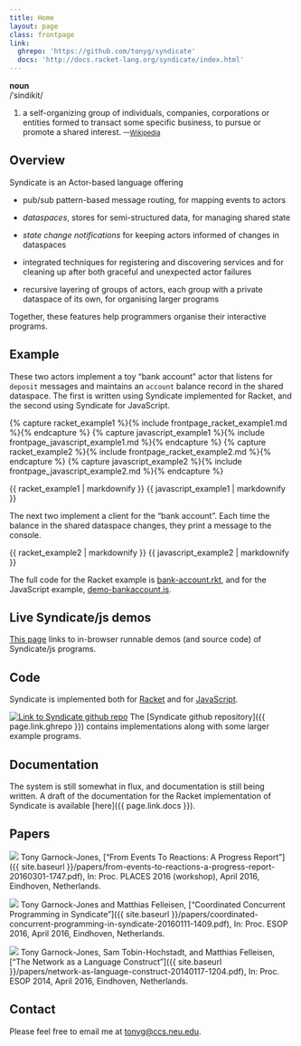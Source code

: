 ```yaml
---
title: Home
layout: page
class: frontpage
link:
  ghrepo: 'https://github.com/tonyg/syndicate'
  docs: 'http://docs.racket-lang.org/syndicate/index.html'
---
```


**noun**  
/ˈsindikit/

1. a self-organizing group of individuals, companies, corporations or
   entities formed to transact some specific business, to pursue or
   promote a shared interest.
   <small>—[Wikipedia](https://en.wikipedia.org/wiki/Syndicate)</small>

<div></div>

<!-- # Motivation -->

<!-- Every interactive program needs some way of -->

<!--  - representing the *conversations* it is having as *concurrent -->
<!--    components* -->

<!--  - *mapping incoming events* to these components -->

<!--  - managing the *shared understanding* that the components are -->
<!--    building as they work towards the program's goal -->

<!--  - cleaning up shared state after *partial failure* of a component -->

<!--  - *scoping* interactions and shared state inside the program -->

<!-- Existing programming languages lack linguistic support for these -->
<!-- requirements, leaving the programmer to fend for themselves. -->

<!-- Syndicate is a language designed to help organise interactive -->
<!-- programs. -->

## Overview

Syndicate is an Actor-based language offering

 - pub/sub pattern-based message routing, for mapping events to actors

 - *dataspaces*, stores for semi-structured data, for managing shared
   state

 - *state change notifications* for keeping actors informed of changes
   in dataspaces

 - integrated techniques for registering and discovering services and
   for cleaning up after both graceful and unexpected actor failures

 - recursive layering of groups of actors, each group with a private
   dataspace of its own, for organising larger programs

<!-- Together, these features help address the above challenges. -->

Together, these features help programmers organise their interactive programs.

## Example

These two actors implement a toy “bank account” actor that listens for
`deposit` messages and maintains an `account` balance record in the
shared dataspace. The first is written using Syndicate implemented for
Racket, and the second using Syndicate for JavaScript.

{% capture racket_example1 %}{% include frontpage_racket_example1.md %}{% endcapture %}
{% capture javascript_example1 %}{% include frontpage_javascript_example1.md %}{% endcapture %}
{% capture racket_example2 %}{% include frontpage_racket_example2.md %}{% endcapture %}
{% capture javascript_example2 %}{% include frontpage_javascript_example2.md %}{% endcapture %}

<div class="frontpage_code_examples">
{{ racket_example1 | markdownify }}
{{ javascript_example1 | markdownify }}
</div>

The next two implement a client for the “bank account”. Each time the
balance in the shared dataspace changes, they print a message to the
console.

<div class="frontpage_code_examples">
{{ racket_example2 | markdownify }}
{{ javascript_example2 | markdownify }}
</div>

The full code for the Racket example is
[bank-account.rkt](https://github.com/tonyg/syndicate/blob/master/racket/syndicate/examples/actor/bank-account.rkt),
and for the JavaScript example,
[demo-bankaccount.js](https://github.com/tonyg/syndicate/blob/master/js/compiler/demo-bankaccount.js).

## Live Syndicate/js demos

[This page](examples/) links to in-browser runnable demos (and source
code) of Syndicate/js programs.

## Code

Syndicate is implemented both for [Racket](http://racket-lang.org/)
and for [JavaScript](https://en.wikipedia.org/wiki/ECMAScript).

<a href="{{ page.link.ghrepo }}"><img class="leftfloat" alt="Link to Syndicate github repo" src="{{ site.baseurl }}/img/GitHub-Mark-64px.png"></a>
The [Syndicate github repository]({{ page.link.ghrepo }}) contains
implementations along with some larger example programs.

<div class="clear"></div>

## Documentation

The system is still somewhat in flux, and documentation is still being
written. A draft of the documentation for the Racket implementation of
Syndicate is available [here]({{ page.link.docs }}).

## Papers

<a href="{{ site.baseurl }}/papers/from-events-to-reactions-a-progress-report-20160301-1747.pdf"><img class="leftfloat" src="{{ site.baseurl }}/img/pdf_icon_gen_48x49.png"></a>
Tony Garnock-Jones, [“From Events To Reactions: A Progress Report”]({{
site.baseurl
}}/papers/from-events-to-reactions-a-progress-report-20160301-1747.pdf),
In: Proc. PLACES 2016 (workshop), April 2016, Eindhoven, Netherlands.

<div class="clear"></div>

<a href="{{ site.baseurl }}/papers/coordinated-concurrent-programming-in-syndicate-20160111-1409.pdf"><img class="leftfloat" src="{{ site.baseurl }}/img/pdf_icon_gen_48x49.png"></a>
Tony Garnock-Jones and Matthias Felleisen,
[“Coordinated Concurrent Programming in Syndicate”]({{ site.baseurl
}}/papers/coordinated-concurrent-programming-in-syndicate-20160111-1409.pdf),
In: Proc. ESOP 2016, April 2016, Eindhoven, Netherlands.

<div class="clear"></div>

<a href="{{ site.baseurl }}/papers/network-as-language-construct-20140117-1204.pdf"><img class="leftfloat" src="{{ site.baseurl }}/img/pdf_icon_gen_48x49.png"></a>
Tony Garnock-Jones, Sam Tobin-Hochstadt, and Matthias Felleisen,
[“The Network as a Language Construct”]({{ site.baseurl
}}/papers/network-as-language-construct-20140117-1204.pdf),
In: Proc. ESOP 2014, April 2016, Eindhoven, Netherlands.

<div class="clear"></div>

## Contact

Please feel free to email me at <a href="mailto:tonyg@ccs.neu.edu">tonyg@ccs.neu.edu</a>.
